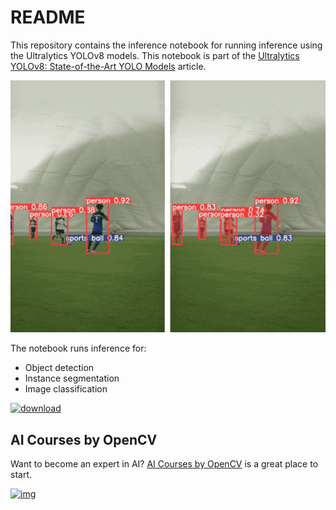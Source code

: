 # README

This repository contains the inference notebook for running inference using the Ultralytics YOLOv8 models. This notebook is part of the [Ultralytics YOLOv8: State-of-the-Art YOLO Models](https://learnopencv.com/ultralytics-yolov8/) article.

![](readme_images/yolov8-detection-segmentation.gif)

The notebook runs inference for:

* Object detection
* Instance segmentation
* Image classification

[<img src="https://learnopencv.com/wp-content/uploads/2022/07/download-button-e1657285155454.png" alt="download" width="200">](https://www.dropbox.com/scl/fo/cyuc9l78814spjj3hb2ir/h?dl=1&rlkey=fc4sdvew5irh1xdfn79biel8d)

## AI Courses by OpenCV

Want to become an expert in AI? [AI Courses by OpenCV](https://opencv.org/courses/) is a great place to start.

[![img](https://camo.githubusercontent.com/18c5719ef10afe9607af3e87e990068c942ae4cba8bd4d72d21950d6213ea97e/68747470733a2f2f7777772e6c6561726e6f70656e63762e636f6d2f77702d636f6e74656e742f75706c6f6164732f323032302f30342f41492d436f75727365732d42792d4f70656e43562d4769746875622e706e67)](https://opencv.org/courses/)
